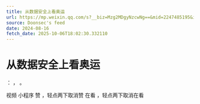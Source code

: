 ```yaml
---
title: 从数据安全上看奥运
url: https://mp.weixin.qq.com/s?__biz=Mzg2MDgyNzcwNg==&mid=2247485195&idx=1&sn=9465dc43a27d1937d22fda9e59b3ed3d
source: Doonsec's feed
date: 2024-08-16
fetch_date: 2025-10-06T18:02:30.332110
---
```


# 从数据安全上看奥运

：
，
。

视频
小程序
赞
，轻点两下取消赞
在看
，轻点两下取消在看